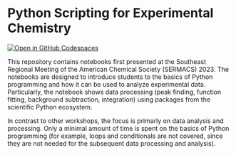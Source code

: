 # Python Scripting for Experimental Chemistry

[![Open in GitHub Codespaces](https://github.com/codespaces/badge.svg)](https://codespaces.new/MolSSI-Education/python-experimental-chem?editor=jupyter)

This repository contains notebooks first presented at the Southeast Regional Meeting of the American Chemical Society (SERMACS) 2023.
The notebooks are designed to introduce students to the basics of Python programming and how it can be used to analyze experimental data.
Particularly, the notebook shows data processing (peak finding, function fitting, background subtraction, integration) using packages from the scientific Python ecosystem.

In contrast to other workshops, the focus is primarly on data analysis and processing. 
Only a minimal amount of time is spent on the basics of Python programming (for example, loops and conditionals are not covered, since they are not needed for the subsequent data processing and analysis).

